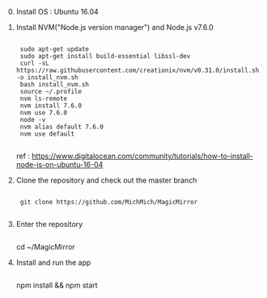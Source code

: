 0. Install OS : Ubuntu 16.04

1. Install NVM("Node.js version manager") and Node.js v7.6.0
    <pre><code>
    sudo apt-get update
    sudo apt-get install build-essential libssl-dev
    curl -sL https://raw.githubusercontent.com/creationix/nvm/v0.31.0/install.sh -o install_nvm.sh
    bash install_nvm.sh
    source ~/.profile
    nvm ls-remote
    nvm install 7.6.0
    nvm use 7.6.0
    node -v
    nvm alias default 7.6.0
    nvm use default
    </code></pre>
    
    ref : https://www.digitalocean.com/community/tutorials/how-to-install-node-js-on-ubuntu-16-04
    
2. Clone the repository and check out the master branch
    <pre><code>
    git clone https://github.com/MichMich/MagicMirror
    </code></pre>

3. Enter the repository
    <pre><code></code></pre>
    cd ~/MagicMirror
    </code></pre>

4. Install and run the app
    <pre><code></code></pre>
    npm install && npm start
    </code></pre>

